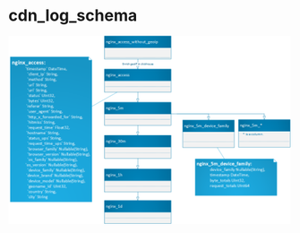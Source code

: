 # cdn_log_schema
![this's schema design pic](https://github.com/macanhhieu/cdn_log_schema/blob/master/schema_pic_final.png)

